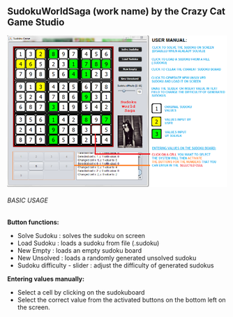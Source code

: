 ## SudokuWorldSaga (work name) by the Crazy Cat Game Studio



![logo](https://raw.githubusercontent.com/Pulperi/MLG-360-NOSCOPE-SUDOKU-SOLVER/master/dokumentointi/gfx/UserManual.png)

###### BASIC USAGE

**Button functions:**
* Solve Sudoku : solves the sudoku on screen
* Load Sudoku : loads a sudoku from file (.sudoku)
* New Empty : loads an empty sudoku board
* New Unsolved : loads a randomly generated unsolved sudoku
* Sudoku difficulty - slider : adjust the difficulty of generated sudokus

**Entering values manually:**
* Select a cell by clicking on the sudokuboard
* Select the correct value from the activated buttons on the bottom left on the screen.
